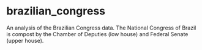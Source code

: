 # brazilian_congress
An analysis of the Brazilian Congress data. The National Congress of Brazil is compost by the Chamber of Deputies (low house) and Federal Senate (upper house).
